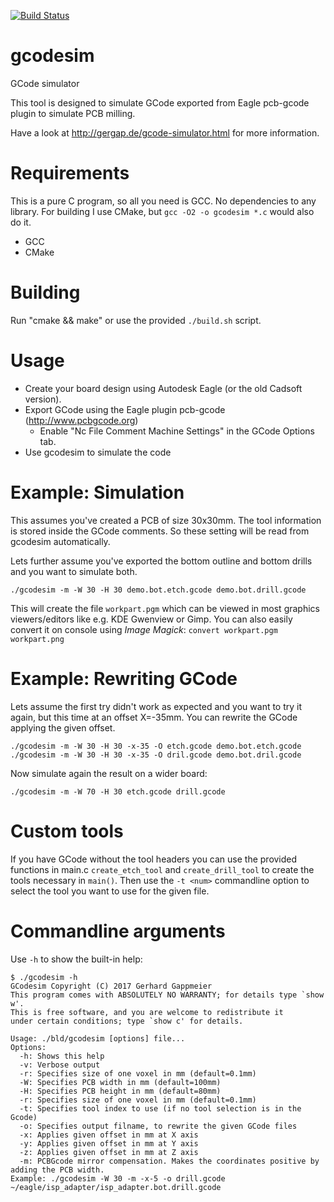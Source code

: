 [![Build Status](https://travis-ci.org/gergap/gcodesim.svg?branch=master)](https://travis-ci.org/gergap/gcodesim.svg?branch=master)

# gcodesim
GCode simulator

This tool is designed to simulate GCode exported from Eagle pcb-gcode plugin
to simulate PCB milling.

Have a look at http://gergap.de/gcode-simulator.html for more information.

# Requirements

This is a pure C program, so all you need is GCC. No dependencies to any
library. For building I use CMake, but `gcc -O2 -o gcodesim *.c` would also do it.

* GCC
* CMake

# Building

Run "cmake && make" or use the provided `./build.sh` script.

# Usage

* Create your board design using Autodesk Eagle (or the old Cadsoft version).
* Export GCode using the Eagle plugin pcb-gcode (http://www.pcbgcode.org)
  - Enable "Nc File Comment Machine Settings" in the GCode Options tab.
* Use gcodesim to simulate the code

# Example: Simulation

This assumes you've created a PCB of size 30x30mm. The tool information is stored
inside the GCode comments. So these setting will be read from gcodesim
automatically.

Lets further assume you've exported the bottom outline and bottom drills and you
want to simulate both.

    ./gcodesim -m -W 30 -H 30 demo.bot.etch.gcode demo.bot.drill.gcode

This will create the file `workpart.pgm` which can be viewed in most graphics
viewers/editors like e.g. KDE Gwenview or Gimp. You can also easily convert it
on console using *Image Magick*: `convert workpart.pgm workpart.png`

# Example: Rewriting GCode

Lets assume the first try didn't work as expected and you want to try it again,
but this time at an offset X=-35mm. You can rewrite the GCode applying the given
offset.

    ./gcodesim -m -W 30 -H 30 -x-35 -O etch.gcode demo.bot.etch.gcode
    ./gcodesim -m -W 30 -H 30 -x-35 -O dril.gcode demo.bot.dril.gcode

Now simulate again the result on a wider board:

    ./gcodesim -m -W 70 -H 30 etch.gcode drill.gcode

# Custom tools

If you have GCode without the tool headers you can use the provided functions in
main.c `create_etch_tool` and `create_drill_tool` to create the tools necessary
in `main()`. Then use the `-t <num>` commandline option to select the tool you
want to use for the given file.

# Commandline arguments

Use `-h` to show the built-in help:

    $ ./gcodesim -h
    GCodesim Copyright (C) 2017 Gerhard Gappmeier
    This program comes with ABSOLUTELY NO WARRANTY; for details type `show w'.
    This is free software, and you are welcome to redistribute it
    under certain conditions; type `show c' for details.
    
    Usage: ./bld/gcodesim [options] file...
    Options:
      -h: Shows this help
      -v: Verbose output
      -r: Specifies size of one voxel in mm (default=0.1mm)
      -W: Specifies PCB width in mm (default=100mm)
      -H: Specifies PCB height in mm (default=80mm)
      -r: Specifies size of one voxel in mm (default=0.1mm)
      -t: Specifies tool index to use (if no tool selection is in the Gcode)
      -o: Specifies output filname, to rewrite the given GCode files
      -x: Applies given offset in mm at X axis
      -y: Applies given offset in mm at Y axis
      -z: Applies given offset in mm at Z axis
      -m: PCBGcode mirror compensation. Makes the coordinates positive by adding the PCB width.
    Example: ./gcodesim -W 30 -m -x-5 -o drill.gcode ~/eagle/isp_adapter/isp_adapter.bot.drill.gcode


